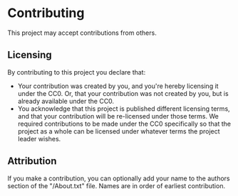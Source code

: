 # Contributing

This project may accept contributions from others.

## Licensing

By contributing to this project you declare that:
 - Your contribution was created by you, and you're hereby licensing it under the CC0. Or, that your contribution was not created by you, but is already available under the CC0.
 - You acknowledge that this project is published different licensing terms, and that your contribution will be re-licensed under those terms. We required contributions to be made under the CC0 specifically so that the project as a whole can be licensed under whatever terms the project leader wishes.

## Attribution

If you make a contribution, you can optionally add your name to the authors section of the "/About.txt" file. Names are in order of earliest contribution.